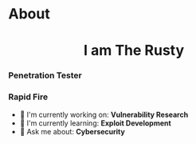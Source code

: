 # About

<div id="toc">
  <ul align="center" style="list-style: none">
    <summary>
      <h1>
        I am The Rusty
      </h1>
    </summary>
  </ul>
</div>

 **<h3 align="left">Penetration Tester</h3>**

**<h3 align="left">Rapid Fire</h3>**

- 💼 I'm currently working on: **Vulnerability Research**
- 🌱 I'm currently learning: **Exploit Development**
- 💬 Ask me about: **Cybersecurity**
